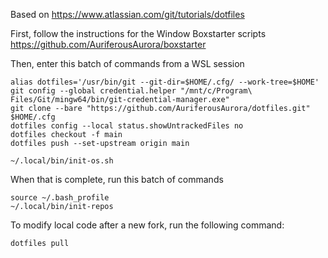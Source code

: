 Based on https://www.atlassian.com/git/tutorials/dotfiles

First, follow the instructions for the Window Boxstarter scripts
https://github.com/AuriferousAurora/boxstarter

Then, enter this batch of commands from a WSL session

```
alias dotfiles='/usr/bin/git --git-dir=$HOME/.cfg/ --work-tree=$HOME'
git config --global credential.helper "/mnt/c/Program\ Files/Git/mingw64/bin/git-credential-manager.exe"
git clone --bare "https://github.com/AuriferousAurora/dotfiles.git" $HOME/.cfg
dotfiles config --local status.showUntrackedFiles no
dotfiles checkout -f main
dotfiles push --set-upstream origin main

~/.local/bin/init-os.sh
```

When that is complete, run this batch of commands

```
source ~/.bash_profile
~/.local/bin/init-repos

```

To modify local code after a new fork, run the following command:

```
dotfiles pull
```
